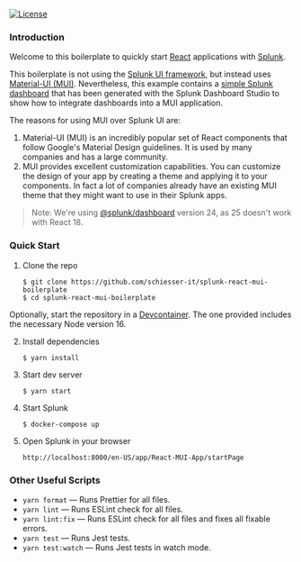 [![License](https://img.shields.io/badge/License-MIT-blue.svg)](https://opensource.org/licenses/MIT)

### Introduction

Welcome to this boilerplate to quickly start [React](https://react.dev/) applications with [Splunk](https://www.splunk.com/).

This boilerplate is not using the [Splunk UI framework](https://splunkui.splunk.com/home), but instead uses [Material-UI (MUI)](https://mui.com/).
Nevertheless, this example contains a [simple Splunk dashboard](src/main/webapp/pages/app/src/dashboards/def1.json) that has been generated with the Splunk Dashboard Studio to show how to integrate dashboards into a MUI application.

The reasons for using MUI over Splunk UI are:

1.  Material-UI (MUI) is an incredibly popular set of React components that follow Google's Material Design guidelines. It is used by many companies and has a large community.
2.  MUI provides excellent customization capabilities. You can customize the design of your app by creating a theme and applying it to your components. In fact a lot of companies already have an existing MUI theme that they might want to use in their Splunk apps.

> Note: We're using [@splunk/dashboard](https://splunkui.splunk.com/Packages/dashboard-docs/) version 24, as 25 doesn't work with React 18. 

### Quick Start

1.  Clone the repo

        $ git clone https://github.com/schiesser-it/splunk-react-mui-boilerplate
        $ cd splunk-react-mui-boilerplate

Optionally, start the repository in a [Devcontainer](https://code.visualstudio.com/docs/devcontainers/containers). The one provided includes the necessary Node version 16.

2.  Install dependencies

        $ yarn install

3.  Start dev server

        $ yarn start

4.  Start Splunk

        $ docker-compose up

5.  Open Splunk in your browser

        http://localhost:8000/en-US/app/React-MUI-App/startPage

### Other Useful Scripts

- `yarn format` — Runs Prettier for all files.
- `yarn lint` — Runs ESLint check for all files.
- `yarn lint:fix` — Runs ESLint check for all files and fixes all fixable errors.
- `yarn test` — Runs Jest tests.
- `yarn test:watch` — Runs Jest tests in watch mode.